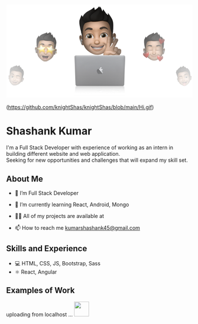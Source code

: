 ![Design and Development](https://github.com/knightShas/knightShas/blob/main/cover-thompson.png)


(https://github.com/knightShas/knightShas/blob/main/Hi.gif)
# Shashank Kumar
I'm a Full Stack Developer with experience of working as an intern in building different website and web application.<br>
Seeking for new opportunities and challenges that will expand my skill set.

## About Me
- 🔭 I’m Full Stack Developer

- 🌱 I’m currently learning React, Android, Mongo

- 👨‍💻 All of my projects are available at 

- 📫 How to reach me kumarshashank45@gmail.com

## Skills and Experience
* 💻 HTML, CSS, JS, Bootstrap, Sass
* ⚛ React, Angular

## Examples of Work
uploading from localhost ...
<img src="https://media.giphy.com/media/cnzP4cmBsiOrccg20V/giphy.gif" width="40" height="40" />